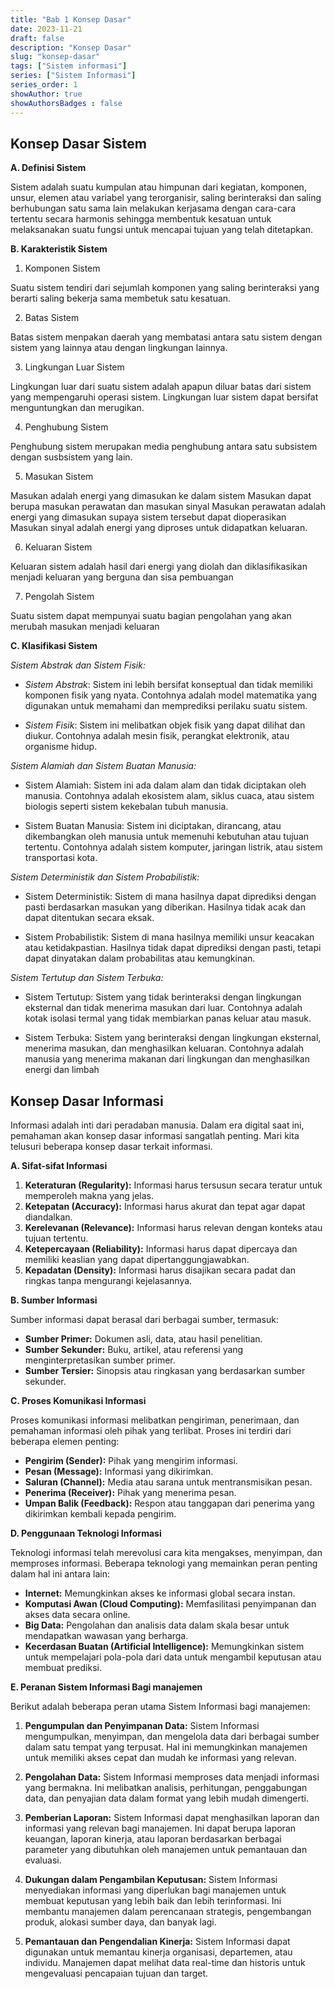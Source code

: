```yaml
---
title: "Bab 1 Konsep Dasar"
date: 2023-11-21
draft: false
description: "Konsep Dasar"
slug: "konsep-dasar"
tags: ["Sistem informasi"]
series: ["Sistem Informasi"]
series_order: 1
showAuthor: true
showAuthorsBadges : false 
---
```


## Konsep Dasar Sistem

**A. Definisi Sistem**

Sistem adalah suatu kumpulan atau himpunan dari kegiatan, komponen, unsur, elemen atau variabel yang terorganisir, saling berinteraksi dan saling berhubungan satu sama lain melakukan kerjasama dengan cara-cara tertentu secara harmonis sehingga membentuk kesatuan untuk melaksanakan suatu fungsi untuk mencapai tujuan yang telah ditetapkan.

**B. Karakteristik Sistem**

1. Komponen Sistem

Suatu sistem tendiri dari sejumlah komponen yang saling berinteraksi yang berarti saling bekerja sama membetuk satu kesatuan.

2. Batas Sistem

Batas sistem menpakan daerah yang membatasi antara satu sistem dengan sistem yang lainnya atau dengan lingkungan lainnya.

3. Lingkungan Luar Sistem

Lingkungan luar dari suatu sistem adalah apapun diluar batas dari sistem yang mempengaruhi operasi sistem. Lingkungan luar sistem dapat bersifat menguntungkan dan merugikan.

4. Penghubung Sistem

Penghubung sistem merupakan media penghubung antara satu subsistem dengan susbsistem yang lain.

5. Masukan Sistem

Masukan adalah energi yang dimasukan ke dalam sistem Masukan dapat berupa masukan perawatan dan masukan sinyal Masukan perawatan adalah energi yang dimasukan supaya sistem tersebut dapat dioperasikan Masukan sinyal adalah energi yang diproses untuk didapatkan keluaran.

6. Keluaran Sistem

Keluaran sistem adalah hasil dari energi yang diolah dan diklasifikasikan menjadi keluaran yang berguna dan sisa pembuangan

7. Pengolah Sistem

Suatu sistem dapat mempunyai suatu bagian pengolahan yang akan merubah masukan menjadi keluaran

 **C. Klasifikasi Sistem**

*Sistem Abstrak dan Sistem Fisik:*

+ *Sistem Abstrak*: Sistem ini lebih bersifat konseptual dan tidak memiliki komponen fisik yang nyata. Contohnya adalah model matematika yang digunakan untuk memahami dan memprediksi perilaku suatu sistem.

+ *Sistem Fisik*: Sistem ini melibatkan objek fisik yang dapat dilihat dan diukur. Contohnya adalah mesin fisik, perangkat elektronik, atau organisme hidup.

*Sistem Alamiah dan Sistem Buatan Manusia:*

+ Sistem Alamiah: Sistem ini ada dalam alam dan tidak diciptakan oleh manusia. Contohnya adalah ekosistem alam, siklus cuaca, atau sistem biologis seperti sistem kekebalan tubuh manusia.

+ Sistem Buatan Manusia: Sistem ini diciptakan, dirancang, atau dikembangkan oleh manusia untuk memenuhi kebutuhan atau tujuan tertentu. Contohnya adalah sistem komputer, jaringan listrik, atau sistem transportasi kota.



*Sistem Deterministik dan Sistem Probabilistik:*

+ Sistem Deterministik: Sistem di mana hasilnya dapat diprediksi dengan pasti berdasarkan masukan yang diberikan. Hasilnya tidak acak dan dapat ditentukan secara eksak.

+ Sistem Probabilistik: Sistem di mana hasilnya memiliki unsur keacakan atau ketidakpastian. Hasilnya tidak dapat diprediksi dengan pasti, tetapi dapat dinyatakan dalam probabilitas atau kemungkinan.



*Sistem Tertutup dan Sistem Terbuka:*

+ Sistem Tertutup: Sistem yang tidak berinteraksi dengan lingkungan eksternal dan tidak menerima masukan dari luar. Contohnya adalah kotak isolasi termal yang tidak membiarkan panas keluar atau masuk.

+ Sistem Terbuka: Sistem yang berinteraksi dengan lingkungan eksternal, menerima masukan, dan menghasilkan keluaran. Contohnya adalah manusia yang menerima makanan dari lingkungan dan menghasilkan energi dan limbah





## Konsep Dasar Informasi

Informasi adalah inti dari peradaban manusia. Dalam era digital saat ini, pemahaman akan konsep dasar informasi sangatlah penting. Mari kita telusuri beberapa konsep dasar terkait informasi.

**A. Sifat-sifat Informasi**

1. **Keteraturan (Regularity):** Informasi harus tersusun secara teratur untuk memperoleh makna yang jelas.
2. **Ketepatan (Accuracy):** Informasi harus akurat dan tepat agar dapat diandalkan.
3. **Kerelevanan (Relevance):** Informasi harus relevan dengan konteks atau tujuan tertentu.
4. **Ketepercayaan (Reliability):** Informasi harus dapat dipercaya dan memiliki keaslian yang dapat dipertanggungjawabkan.
5. **Kepadatan (Density):** Informasi harus disajikan secara padat dan ringkas tanpa mengurangi kejelasannya.

**B. Sumber Informasi**

Sumber informasi dapat berasal dari berbagai sumber, termasuk:

- **Sumber Primer:** Dokumen asli, data, atau hasil penelitian.
- **Sumber Sekunder:** Buku, artikel, atau referensi yang menginterpretasikan sumber primer.
- **Sumber Tersier:** Sinopsis atau ringkasan yang berdasarkan sumber sekunder.

**C. Proses Komunikasi Informasi**

Proses komunikasi informasi melibatkan pengiriman, penerimaan, dan pemahaman informasi oleh pihak yang terlibat. Proses ini terdiri dari beberapa elemen penting:

- **Pengirim (Sender):** Pihak yang mengirim informasi.
- **Pesan (Message):** Informasi yang dikirimkan.
- **Saluran (Channel):** Media atau sarana untuk mentransmisikan pesan.
- **Penerima (Receiver):** Pihak yang menerima pesan.
- **Umpan Balik (Feedback):** Respon atau tanggapan dari penerima yang dikirimkan kembali kepada pengirim.

**D. Penggunaan Teknologi Informasi**

Teknologi informasi telah merevolusi cara kita mengakses, menyimpan, dan memproses informasi. Beberapa teknologi yang memainkan peran penting dalam hal ini antara lain:

- **Internet:** Memungkinkan akses ke informasi global secara instan.
- **Komputasi Awan (Cloud Computing):** Memfasilitasi penyimpanan dan akses data secara online.
- **Big Data:** Pengolahan dan analisis data dalam skala besar untuk mendapatkan wawasan yang berharga.
- **Kecerdasan Buatan (Artificial Intelligence):** Memungkinkan sistem untuk mempelajari pola-pola dari data untuk mengambil keputusan atau membuat prediksi.

**E. Peranan Sistem Informasi Bagi manajemen**

Berikut adalah beberapa peran utama Sistem Informasi bagi manajemen:

1. **Pengumpulan dan Penyimpanan Data:** Sistem Informasi mengumpulkan, menyimpan, dan mengelola data dari berbagai sumber dalam satu tempat yang terpusat. Hal ini memungkinkan manajemen untuk memiliki akses cepat dan mudah ke informasi yang relevan.

2. **Pengolahan Data:** Sistem Informasi memproses data menjadi informasi yang bermakna. Ini melibatkan analisis, perhitungan, penggabungan data, dan penyajian data dalam format yang lebih mudah dimengerti.

3. **Pemberian Laporan:** Sistem Informasi dapat menghasilkan laporan dan informasi yang relevan bagi manajemen. Ini dapat berupa laporan keuangan, laporan kinerja, atau laporan berdasarkan berbagai parameter yang dibutuhkan oleh manajemen untuk pemantauan dan evaluasi.

4. **Dukungan dalam Pengambilan Keputusan:** Sistem Informasi menyediakan informasi yang diperlukan bagi manajemen untuk membuat keputusan yang lebih baik dan lebih terinformasi. Ini membantu manajemen dalam perencanaan strategis, pengembangan produk, alokasi sumber daya, dan banyak lagi.

5. **Pemantauan dan Pengendalian Kinerja:** Sistem Informasi dapat digunakan untuk memantau kinerja organisasi, departemen, atau individu. Manajemen dapat melihat data real-time dan historis untuk mengevaluasi pencapaian tujuan dan target.